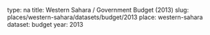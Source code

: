 type: na
title: Western Sahara / Government Budget (2013)
slug: places/western-sahara/datasets/budget/2013
place: western-sahara
dataset: budget
year: 2013
